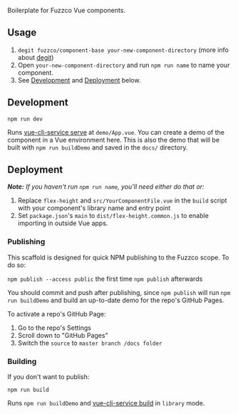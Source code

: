 Boilerplate for Fuzzco Vue components.

## Usage

1. `degit fuzzco/component-base your-new-component-directory` (more info about [degit](https://github.com/Rich-Harris/degit))
1. Open `your-new-component-directory` and run `npm run name` to name your component.
1. See [Development](#development) and [Deployment](#deployment) below.

## Development

`npm run dev`

Runs [vue-cli-service serve](https://cli.vuejs.org/guide/cli-service.html#vue-cli-service-serve) at `demo/App.vue`. You can create a demo of the component in a Vue environment here. This is also the demo that will be built with `npm run buildDemo` and saved in the `docs/` directory.

## Deployment

_**Note:** If you haven't run `npm run name`, you'll need either do that or:_

1. Replace `flex-height` and `src/YourComponentFile.vue` in the `build` script with your component's library name and entry point
1. Set `package.json`'s `main` to `dist/flex-height.common.js` to enable importing in outside Vue apps.

### Publishing

This scaffold is designed for quick NPM publishing to the Fuzzco scope. To do so:

`npm publish --access public` the first time
`npm publish` afterwards

You should commit and push after publishing, since `npm publish` will run `npm run buildDemo` and build an up-to-date demo for the repo's GitHub Pages.

To activate a repo's GitHub Page:

1. Go to the repo's Settings
1. Scroll down to "GitHub Pages"
1. Switch the `source` to `master branch /docs folder`

### Building

If you don't want to publish:

`npm run build`

Runs `npm run buildDemo` and [vue-cli-service build](https://cli.vuejs.org/guide/cli-service.html#vue-cli-service-build) in `library` mode.
